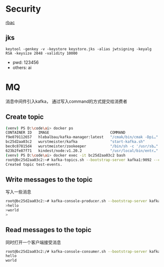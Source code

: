 # Security
[rbac](https://medium.com/geekculture/role-based-access-control-rbac-with-spring-boot-and-jwt-bc20a8c51c15)
## jks
```keytool -genkey -v -keystore keystore.jks -alias jwtsigning -keyalg RSA -keysize 2048 -validity 10000```

- pwd: 123456
- others: ai


# MQ
消息中间件引入kafka， 通过写入command的方式提交给消费者

## Create topic
```bash
(venv) PS D:\code\ai> docker ps     
CONTAINER ID   IMAGE                            COMMAND                  CREATED              STATUS              PORTS                                                NAMES
f9e079112657   hlebalbau/kafka-manager:latest   "/cmak/bin/cmak -Dpi…"   About a minute ago   Up About a minute   0.0.0.0:9000->9000/tcp                               docker_kafka_manager_1
bc25d2aa03c2   wurstmeister/kafka               "start-kafka.sh"         About a minute ago   Up About a minute   0.0.0.0:9092->9092/tcp                               kafka1
bec0c87815d4   wurstmeister/zookeeper           "/bin/sh -c '/usr/sb…"   About a minute ago   Up About a minute   22/tcp, 2888/tcp, 3888/tcp, 0.0.0.0:2181->2181/tcp   zookeeper
623b2fe87f71   kindest/node:v1.20.2             "/usr/local/bin/entr…"   2 months ago         Up 5 hours          127.0.0.1:36101->6443/tcp                            mycluster-control-plane
(venv) PS D:\code\ai> docker exec -it bc25d2aa03c2 bash
root@bc25d2aa03c2:~# kafka-topics.sh --bootstrap-server kafka1:9092 --create --topic test-events
Created topic test-events.
```

## Write messages to the topic
写入一些消息
```bash
root@bc25d2aa03c2:~# kafka-console-producer.sh --bootstrap-server kafka1:9092 --topic test-events
>hello
>world
>
```

## Read messages to the topic
同时打开一个客户端接受消息
````bash
root@bc25d2aa03c2:/# kafka-console-consumer.sh --bootstrap-server kafka1:9092 --topic test-events --from-beginning
hello
world
````
